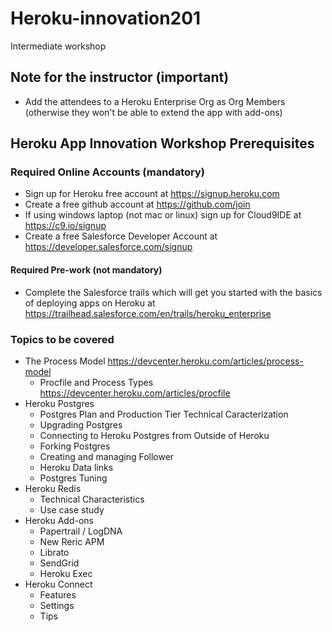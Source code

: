 # Heroku-innovation201
Intermediate workshop 

## Note for the instructor (important)
  - Add the attendees to a Heroku Enterprise Org as Org Members (otherwise they won't be able to extend the app with add-ons)

## Heroku App Innovation Workshop Prerequisites
### Required Online Accounts (mandatory)
  - Sign up for Heroku free account at https://signup.heroku.com
  - Create a free github account at https://github.com/join
  - If using windows laptop (not mac or linux) sign up for Cloud9IDE at https://c9.io/signup
  - Create a free Salesforce Developer Account at https://developer.salesforce.com/signup

#### Required Pre-work (not mandatory)
  - Complete the Salesforce trails which will get you started with the basics of deploying apps on Heroku at https://trailhead.salesforce.com/en/trails/heroku_enterprise

### Topics to be covered
  - The Process Model https://devcenter.heroku.com/articles/process-model
    - Procfile and Process Types https://devcenter.heroku.com/articles/procfile
  - Heroku Postgres
    - Postgres Plan and Production Tier Technical Caracterization
    - Upgrading Postgres
    - Connecting to Heroku Postgres from Outside of Heroku
    - Forking Postgres
    - Creating and managing Follower
    - Heroku Data links
    - Postgres Tuning
  - Heroku Redis
    - Technical Characteristics
    - Use case study
  - Heroku Add-ons
    - Papertrail / LogDNA
    - New Reric APM
    - Librato
    - SendGrid
    - Heroku Exec
  - Heroku Connect
    - Features
    - Settings
    - Tips

